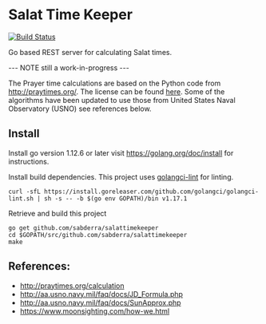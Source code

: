 # Salat Time Keeper

[![Build Status](https://travis-ci.com/sabderra/salattimekeeper.svg?branch=refresh)](https://travis-ci.com/sabderra/salattimekeeper)

Go based REST server for calculating Salat times.

--- NOTE still a work-in-progress ---

The Prayer time calculations are based on the Python code from http://praytimes.org/. The license can be found [here](License_praytime.org). Some of the algorithms have been updated to use those from United States Naval Observatory (USNO)  see references below.

## Install

Install go version 1.12.6 or later visit https://golang.org/doc/install for instructions.

Install build dependencies. This project uses [golangci-lint](https://github.com/golangci/golangci-lint) for linting. 

```
curl -sfL https://install.goreleaser.com/github.com/golangci/golangci-lint.sh | sh -s -- -b $(go env GOPATH)/bin v1.17.1
```

Retrieve and build this project

```
go get github.com/sabderra/salattimekeeper
cd $GOPATH/src/github.com/sabderra/salattimekeeper
make
```

## References:
* http://praytimes.org/calculation
* http://aa.usno.navy.mil/faq/docs/JD_Formula.php
* http://aa.usno.navy.mil/faq/docs/SunApprox.php
* https://www.moonsighting.com/how-we.html
